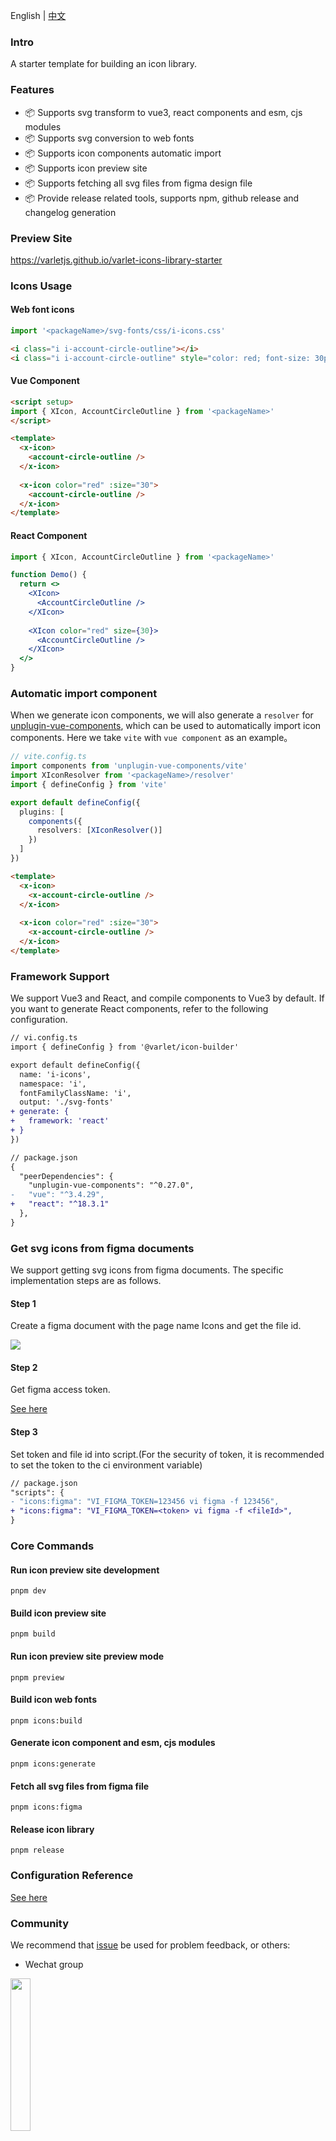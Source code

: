 <span>English</span> |
<a href="https://github.com/varletjs/varlet-icons-library-starter/blob/main/README.zh-CN.md">中文</a>

### Intro

A starter template for building an icon library.

### Features

- 📦 Supports svg transform to vue3, react components and esm, cjs modules
- 📦 Supports svg conversion to web fonts
- 📦 Supports icon components automatic import
- 📦 Supports icon preview site
- 📦 Supports fetching all svg files from figma design file
- 📦 Provide release related tools, supports npm, github release and changelog generation

### Preview Site

https://varletjs.github.io/varlet-icons-library-starter

### Icons Usage

#### Web font icons

```js
import '<packageName>/svg-fonts/css/i-icons.css'
```

```html
<i class="i i-account-circle-outline"></i>
<i class="i i-account-circle-outline" style="color: red; font-size: 30px"></i>
```

#### Vue Component

```html
<script setup>
import { XIcon, AccountCircleOutline } from '<packageName>'
</script>

<template>
  <x-icon>
    <account-circle-outline />
  </x-icon>
   
  <x-icon color="red" :size="30">
    <account-circle-outline />
  </x-icon>
</template>
```

#### React Component

```jsx
import { XIcon, AccountCircleOutline } from '<packageName>'

function Demo() {
  return <>
    <XIcon>
      <AccountCircleOutline />
    </XIcon>
   
    <XIcon color="red" size={30}>
      <AccountCircleOutline />
    </XIcon>
  </>
}
```

### Automatic import component

When we generate icon components, we will also generate a `resolver` for [unplugin-vue-components](https://github.com/unplugin/unplugin-vue-components), which can be used to automatically import icon components.
Here we take `vite` with `vue component` as an example。

```ts
// vite.config.ts
import components from 'unplugin-vue-components/vite'
import XIconResolver from '<packageName>/resolver'
import { defineConfig } from 'vite'

export default defineConfig({
  plugins: [
    components({
      resolvers: [XIconResolver()]
    })
  ]
})
```

```html
<template>
  <x-icon>
    <x-account-circle-outline />
  </x-icon>
   
  <x-icon color="red" :size="30">
    <x-account-circle-outline />
  </x-icon>
</template>
```

### Framework Support

We support Vue3 and React, and compile components to Vue3 by default.
If you want to generate React components, refer to the following configuration.

```diff
// vi.config.ts
import { defineConfig } from '@varlet/icon-builder'

export default defineConfig({
  name: 'i-icons',
  namespace: 'i',
  fontFamilyClassName: 'i',
  output: './svg-fonts'
+ generate: {
+   framework: 'react'
+ }  
})
```

```diff
// package.json
{
  "peerDependencies": {
    "unplugin-vue-components": "^0.27.0",
-   "vue": "^3.4.29",
+   "react": "^18.3.1" 
  },
}
```

### Get svg icons from figma documents

We support getting svg icons from figma documents. The specific implementation steps are as follows.

#### Step 1

Create a figma document with the page name Icons and get the file id.

<img src="https://github.com/varletjs/varlet-icons-library-starter/blob/main/static/figma.png?raw=true" />

#### Step 2

Get figma access token.

[See here](https://www.figma.com/developers/api#authentication)

#### Step 3

Set token and file id into script.(For the security of token, it is recommended to set the token to the ci environment variable)

```diff
// package.json
"scripts": {
- "icons:figma": "VI_FIGMA_TOKEN=123456 vi figma -f 123456",
+ "icons:figma": "VI_FIGMA_TOKEN=<token> vi figma -f <fileId>",
}
```

### Core Commands

#### Run icon preview site development

```
pnpm dev
```

#### Build icon preview site

```
pnpm build
```

#### Run icon preview site preview mode

```
pnpm preview
```

#### Build icon web fonts

```
pnpm icons:build
```

#### Generate icon component and esm, cjs modules

```
pnpm icons:generate
```

#### Fetch all svg files from figma file

```
pnpm icons:figma
```

#### Release icon library

```
pnpm release
```

### Configuration Reference

[See here](https://github.com/varletjs/varlet-iconx/blob/main/packages/varlet-icon-builder/README.md#configuration-type-declaration)

### Community

We recommend that [issue](https://github.com/varletjs/varlet-icons-library-starter/issues) be used for problem feedback, or others:

* Wechat group 

<img style="width: 25%" src="https://cdn.jsdelivr.net/gh/varletjs/varlet-static/community.png" />

* Join the [Discord](https://discord.gg/Dmb8ydBHkw)

### Thanks to contributors

<a href="https://github.com/varletjs/varlet-icons-library-starter/graphs/contributors">
  <img src="https://contrib.rocks/image?repo=varletjs/varlet-icons-library-starter" />
</a>

### Thanks to the following sponsors

<a href="https://cdn.jsdelivr.net/gh/varletjs/varlet-static/sponsorkit/sponsors.svg">
  <img src="https://cdn.jsdelivr.net/gh/varletjs/varlet-static/sponsorkit/sponsors.svg">
</a>

### Sponsor this project

Sponsor this project to support our better creation. It is recommended to use afdian to subscribe, and your avatar will appear in this project.

#### Afdian

<a href="https://afdian.net/a/haoziqaq">https://afdian.net/a/haoziqaq</a>

#### Wechat / Alipay

<img style="width: 25%" src="https://cdn.jsdelivr.net/gh/varletjs/varlet-static/wechat.jpg" />
<img style="width: 25%" src="https://cdn.jsdelivr.net/gh/varletjs/varlet-static/alipay.jpg" />
